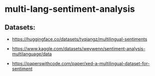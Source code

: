 # multi-lang-sentiment-analysis



## Datasets:

* https://huggingface.co/datasets/tyqiangz/multilingual-sentiments

* https://www.kaggle.com/datasets/weywenn/sentiment-analysis-multilanguage/data

* https://paperswithcode.com/paper/xed-a-multilingual-dataset-for-sentiment
